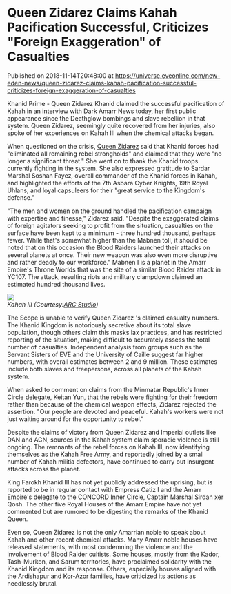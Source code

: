 # Queen Zidarez Claims Kahah Pacification Successful, Criticizes "Foreign Exaggeration" of Casualties
Published on 2018-11-14T20:48:00 at https://universe.eveonline.com/new-eden-news/queen-zidarez-claims-kahah-pacification-successful-criticizes-foreign-exaggeration-of-casualties

Khanid Prime - Queen Zidarez Khanid claimed the successful pacification of Kahah in an interview with Dark Amarr News today, her first public appearance since the Deathglow bombings and slave rebellion in that system. Queen Zidarez, seemingly quite recovered from her injuries, also spoke of her experiences on Kahah III when the chemical attacks began.

When questioned on the crisis, [Queen Zidarez](https://fiction.eveonline.com/new-eden/lore/zidarez-khanid) said that Khanid forces had "eliminated all remaining rebel strongholds" and claimed that they were "no longer a significant threat." She went on to thank the Khanid troops currently fighting in the system. She also expressed gratitude to Sardar Marshal Soshan Fayez, overall commander of the Khanid forces in Kahah, and highlighted the efforts of the 7th Asbara Cyber Knights, 19th Royal Uhlans, and loyal capsuleers for their "great service to the Kingdom's defense."

"The men and women on the ground handled the pacification campaign with expertise and finesse," Zidarez said. "Despite the exaggerated claims of foreign agitators seeking to profit from the situation, casualties on the surface have been kept to a minimum - three hundred thousand, perhaps fewer. While that's somewhat higher than the Mabnen toll, it should be noted that on this occasion the Blood Raiders launched their attacks on several planets at once. Their new weapon was also even more disruptive and rather deadly to our workforce." Mabnen I is a planet in the Amarr Empire's Throne Worlds that was the site of a similar Blood Raider attack in YC107. The attack, resulting riots and military clampdown claimed an estimated hundred thousand lives.

![](https://web.ccpgamescdn.com/fiction/eveonline/worldnews/images/Kahah_Discourse640.png)  
_Kahah III (Courtesy:[ARC Studio](https://www.youtube.com/channel/UCLK40KD-CfvF-TuHgRhxHDA/videos))_

The Scope is unable to verify Queen Zidarez 's claimed casualty numbers. The Khanid Kingdom is notoriously secretive about its total slave population, though others claim this masks lax practices, and has restricted reporting of the situation, making difficult to accurately assess the total number of casualties. Independent analysis from groups such as the Servant Sisters of EVE and the University of Caille suggest far higher numbers, with overall estimates between 2 and 9 million. These estimates include both slaves and freepersons, across all planets of the Kahah system.

When asked to comment on claims from the Minmatar Republic's Inner Circle delegate, Keitan Yun, that the rebels were fighting for their freedom rather than because of the chemical weapon effects, Zidarez rejected the assertion. "Our people are devoted and peaceful. Kahah's workers were not just waiting around for the opportunity to rebel."

Despite the claims of victory from Queen Zidarez and Imperial outlets like DAN and ACN, sources in the Kahah system claim sporadic violence is still ongoing. The remnants of the rebel forces on Kahah III, now identifying themselves as the Kahah Free Army, and reportedly joined by a small number of Kahah militia defectors, have continued to carry out insurgent attacks across the planet.

King Farokh Khanid III has not yet publicly addressed the uprising, but is reported to be in regular contact with Empress Catiz I and the Amarr Empire's delegate to the CONCORD Inner Circle, Captain Marshal Sirdan xer Qosh. The other five Royal Houses of the Amarr Empire have not yet commented but are rumored to be digesting the remarks of the Khanid Queen.

Even so, Queen Zidarez is not the only Amarrian noble to speak about Kahah and other recent chemical attacks. Many Amarr noble houses have released statements, with most condemning the violence and the involvement of Blood Raider cultists. Some houses, mostly from the Kador, Tash-Murkon, and Sarum territories, have proclaimed solidarity with the Khanid Kingdom and its response. Others, especially houses aligned with the Ardishapur and Kor-Azor families, have criticized its actions as needlessly brutal.

